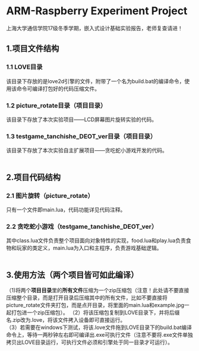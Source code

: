 # **ARM-Raspberry Experiment Project**
上海大学通信学院17级冬季学期，嵌入式设计基础实验报告，老师复查请进！


## 1.项目文件结构
### 1.1 LOVE目录
  该目录下存放的是love2d引擎的文件，附带了一个名为build.bat的编译命令，使用该命令可编译打包好的代码压缩文件。
### 1.2 picture_rotate目录（项目目录）
  该目录下存放了本次实验项目——LCD屏幕图片旋转实验的代码。
### 1.3 testgame_tanchishe_DEOT_ver目录（项目目录）
  该目录下存放了本次实验自主扩展项目——贪吃蛇小游戏开发的代码。
<br/>
<br/>

## 2.项目代码结构
### 2.1 图片旋转（picture_rotate）
  只有一个文件即main.lua，代码功能详见代码注释。
### 2.2 贪吃蛇小游戏（testgame_tanchishe_DEOT_ver）
  其中class.lua文件负责整个项目面向对象特性的实现，food.lua和play.lua负责食物和玩家的类定义，main.lua为入口和主程序，负责游戏基础逻辑。
<br/>
<br/>

## 3.使用方法（两个项目皆可如此编译）
  （1)将两个**项目目录**里的**所有文件**压缩为一个zip压缩包（注意！此处请不要直接压缩整个目录，而是打开目录后压缩其中的所有文件，比如不要直接将picture_rotate文件夹打包，而是点开目录，将里面的main.lua和example.jpg一起打包进一个zip压缩包）。
  （2）将该压缩包复制到LOVE目录下，并将后缀名.zip改为.love，将该文件拷入设备即可直接运行。<br/>
  （3）若需要在windows下测试，将该.love文件拖到LOVE目录下的build.bat编译命令上，等待一两秒钟左右即可编译出.exe可执行文件（注意不要将.exe文件单独拷贝出LOVE目录运行，可执行文件必须和引擎处于同一目录才可运行）。
